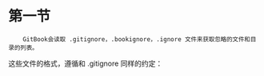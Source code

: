 # 第一节

        GitBook会读取 .gitignore，.bookignore，.ignore 文件来获取忽略的文件和目录的列表。

这些文件的格式，遵循和 .gitignore 同样的约定：
